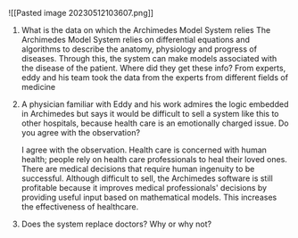 ![[Pasted image 20230512103607.png]]

1. What is the data on which the Archimedes Model System relies
	The Archimedes Model System relies on differential equations and algorithms to describe the anatomy, physiology and progress of diseases. Through this, the system can make models associated with the disease of the patient. Where did they get these info? From experts, eddy and his team took the data from the experts from different fields of medicine
2. A physician familiar with Eddy and his work admires the logic embedded in Archimedes but says it would be difficult to sell a system like this to other hospitals, because health care is an emotionally charged issue. Do you agree with the observation?

	I agree with the observation. Health care is concerned with human health; people rely on health care professionals to heal their loved ones. There are medical decisions that require human ingenuity to be successful. Although difficult to sell, the Archimedes software is still profitable because it improves medical professionals' decisions by providing useful input based on mathematical models. This increases the effectiveness of healthcare.
	
3. Does the system replace doctors? Why or why not?
